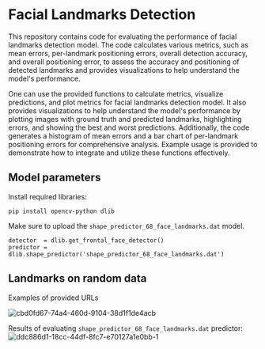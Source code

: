 # Facial Landmarks Detection

This repository contains code for evaluating the performance of facial landmarks detection model. The code calculates various metrics, such as mean errors, per-landmark positioning errors, overall detection accuracy, and overall positioning error, to assess the accuracy and positioning of detected landmarks and provides visualizations to help understand the model's performance.


One can use the provided functions to calculate metrics, visualize predictions, and plot metrics for facial landmarks detection model. It also provides visualizations to help understand the model's performance by plotting images with ground truth and predicted landmarks, highlighting errors, and showing the best and worst predictions. Additionally, the code generates a histogram of mean errors and a bar chart of per-landmark positioning errors for comprehensive analysis. Example usage is provided to demonstrate how to integrate and utilize these functions effectively.


## Model parameters
Install required libraries:
```
pip install opencv-python dlib
```

Make sure to upload the `shape_predictor_68_face_landmarks.dat` model.
```
detector  = dlib.get_frontal_face_detector()
predictor = dlib.shape_predictor('shape_predictor_68_face_landmarks.dat')
```
## Landmarks on random data
Examples of provided URLs

![cbd0fd67-74a4-460d-9104-38d1f1de4acb](https://github.com/dorochka8/FacialLandmarks_detection/assets/97133490/bab080d5-d3aa-4802-831a-3dbebcc419aa)


Results of evaluating `shape_predictor_68_face_landmarks.dat` predictor:
![ddc886d1-18cc-44df-8fc7-e70127a1e0bb-1](https://github.com/dorochka8/FacialLandmarks_detection/assets/97133490/abf1e1cc-dc77-4f31-b5dd-0cb18c902b64)
